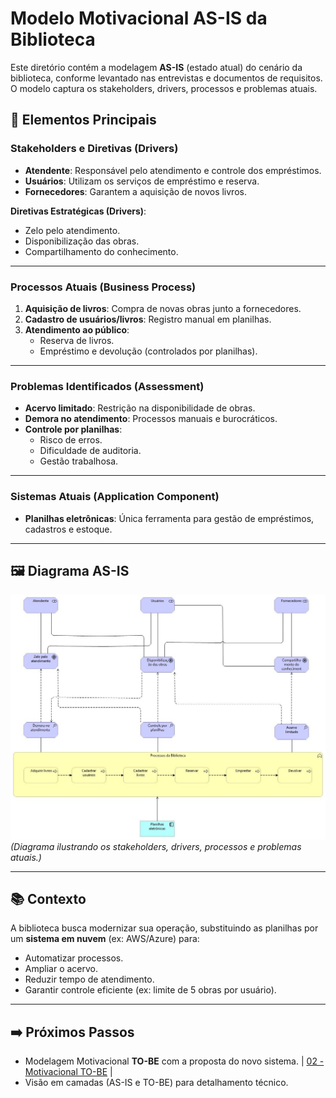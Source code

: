 # Modelo Motivacional AS-IS da Biblioteca

Este diretório contém a modelagem **AS-IS** (estado atual) do cenário da biblioteca, conforme levantado nas entrevistas e documentos de requisitos. O modelo captura os stakeholders, drivers, processos e problemas atuais.

## 📌 Elementos Principais

### **Stakeholders e Diretivas (Drivers)**
- **Atendente**: Responsável pelo atendimento e controle dos empréstimos.
- **Usuários**: Utilizam os serviços de empréstimo e reserva.
- **Fornecedores**: Garantem a aquisição de novos livros.

**Diretivas Estratégicas (Drivers)**:
- Zelo pelo atendimento.
- Disponibilização das obras.
- Compartilhamento do conhecimento.

---

### **Processos Atuais (Business Process)**
1. **Aquisição de livros**: Compra de novas obras junto a fornecedores.
2. **Cadastro de usuários/livros**: Registro manual em planilhas.
3. **Atendimento ao público**:
   - Reserva de livros.
   - Empréstimo e devolução (controlados por planilhas).

---

### **Problemas Identificados (Assessment)**
- **Acervo limitado**: Restrição na disponibilidade de obras.
- **Demora no atendimento**: Processos manuais e burocráticos.
- **Controle por planilhas**: 
  - Risco de erros.
  - Dificuldade de auditoria.
  - Gestão trabalhosa.

---

### **Sistemas Atuais (Application Component)**
- **Planilhas eletrônicas**: Única ferramenta para gestão de empréstimos, cadastros e estoque.

---

## 🖼️ Diagrama AS-IS
![Modelo Motivacional TO-BE](assets/Motivacional%20AS-IS.jpg)   
*(Diagrama ilustrando os stakeholders, drivers, processos e problemas atuais.)*

---

## 📚 Contexto
A biblioteca busca modernizar sua operação, substituindo as planilhas por um **sistema em nuvem** (ex: AWS/Azure) para:
- Automatizar processos.
- Ampliar o acervo.
- Reduzir tempo de atendimento.
- Garantir controle eficiente (ex: limite de 5 obras por usuário).

---

## ➡️ Próximos Passos
- Modelagem Motivacional **TO-BE**  com a proposta do novo sistema. | [02 - Motivacional TO-BE](https://github.com/EvelineMatos/archimate-solution-architects/blob/main/02-motivacional-to-be) |
- Visão em camadas (AS-IS e TO-BE) para detalhamento técnico.
